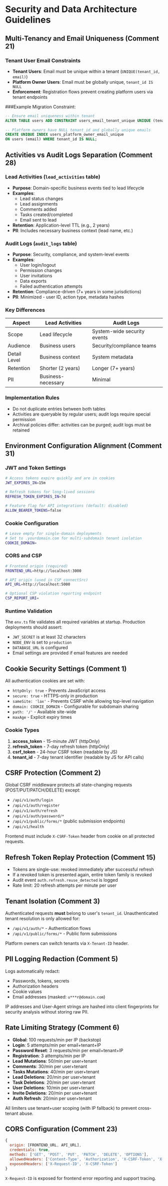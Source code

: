 # Security and Data Architecture Guidelines

## Multi-Tenancy and Email Uniqueness (Comment 21)

### Tenant User Email Constraints
- **Tenant Users**: Email must be unique within a tenant (`UNIQUE(tenant_id, email)`)
- **Platform Owner Users**: Email must be globally unique, `tenant_id IS NULL`
- **Enforcement**: Registration flows prevent creating platform users via tenant endpoints

###Example Migration Constraint:
```sql
-- Ensure email uniqueness within tenant
ALTER TABLE users ADD CONSTRAINT users_email_tenant_unique UNIQUE (tenant_id, email);
  
-- Platform owners have NULL tenant_id and globally unique emails
CREATE UNIQUE INDEX users_platform_owner_email_unique 
ON users (email) WHERE tenant_id IS NULL;
```

## Activities vs Audit Logs Separation (Comment 28)

### Lead Activities (`lead_activities` table)
- **Purpose**: Domain-specific business events tied to lead lifecycle
- **Examples**:
  - Lead status changes
  - Lead assignments  
  - Comments added
  - Tasks created/completed
  - Email sent to lead
- **Retention**: Application-level TTL (e.g., 2 years)
- **PII**: Includes necessary business context (lead name, etc.)

### Audit Logs (`audit_logs` table)
- **Purpose**: Security, compliance, and system-level events
- **Examples**:
  - User login/logout
  - Permission changes
  - User invitations
  - Data exports
  - Failed authentication attempts
- **Retention**: Compliance-driven (7+ years in some jurisdictions)
- **PII**: Minimized - user ID, action type, metadata hashes

### Key Differences
| Aspect | Lead Activities | Audit Logs |
|--------|----------------|------------|
| Scope | Lead lifecycle | System-wide security events |
| Audience | Business users | Security/compliance teams |
| Detail Level | Business context | System metadata |
| Retention | Shorter (2 years) | Longer (7+ years) |
| PII | Business-necessary | Minimal |

### Implementation Rules
- Do not duplicate entries between both tables
- Activities are queryable by regular users; audit logs require special permission
- Archival policies differ: activities can be purged; audit logs must be retained

## Environment Configuration Alignment (Comment 31)

### JWT and Token Settings
```bash
# Access tokens expire quickly and are in cookies
JWT_EXPIRES_IN=15m

# Refresh tokens for long-lived sessions
REFRESH_TOKEN_EXPIRES_IN=7d

# Feature flag for API integrations (default: disabled)
ALLOW_BEARER_TOKENS=false
```

### Cookie Configuration
```bash
# Leave empty for single-domain deployments
# Set to .yourdomain.com for multi-subdomain tenant isolation
COOKIE_DOMAIN=
```

### CORS and CSP
```bash
# Frontend origin (required)
FRONTEND_URL=http://localhost:3000

# API origin (used in CSP connectSrc)
API_URL=http://localhost:5000

# Optional CSP violation reporting endpoint
CSP_REPORT_URI=
```

### Runtime Validation
The `env.ts` file validates all required variables at startup. Production deployments should assert:
- `JWT_SECRET` is at least 32 characters
- `NODE_ENV` is set to `production`
- `DATABASE_URL` is configured
- Email settings are provided if email features are needed

## Cookie Security Settings (Comment 1)

All authentication cookies are set with:
- `httpOnly: true` - Prevents JavaScript access
- `secure: true` - HTTPS-only in production
- `sameSite: 'lax'` - Prevents CSRF while allowing top-level navigation
- `domain: COOKIE_DOMAIN` - Configurable for subdomain sharing
- `path: '/'` - Available site-wide
- `maxAge` - Explicit expiry times

### Cookie Types
1. **access_token** - 15-minute JWT (httpOnly)
2. **refresh_token** - 7-day refresh token (httpOnly)
3. **csrf_token** - 24-hour CSRF token (readable by JS)
4. **tenant_id** - 7-day tenant identifier (readable by JS for API calls)

## CSRF Protection (Comment 2)

Global CSRF middleware protects all state-changing requests (POST/PUT/PATCH/DELETE) except:
- `/api/v1/auth/login`
- `/api/v1/auth/register`
- `/api/v1/auth/refresh`
- `/api/v1/auth/password/*`
- `/api/v1/public/forms/*` (public submission endpoints)
- `/api/v1/health`

Frontend must include `X-CSRF-Token` header from cookie on all protected requests.

## Refresh Token Replay Protection (Comment 15)

- Tokens are single-use: revoked immediately after successful refresh
- If a revoked token is presented again, entire token family is revoked
- Audit event `auth.refresh.reuse_detected` is logged
- Rate limit: 20 refresh attempts per minute per user

## Tenant Isolation (Comment 3)

Authenticated requests **must** belong to user's `tenant_id`. Unauthenticated tenant resolution is only allowed for:
- `/api/v1/auth/*` - Authentication flows
- `/api/v1/public/forms/*` - Public form submissions

Platform owners can switch tenants via `X-Tenant-ID` header.

## PII Logging Redaction (Comment 5)

Logs automatically redact:
- Passwords, tokens, secrets
- Authorization headers
- Cookie values
- Email addresses (masked: `u***r@domain.com`)

IP addresses and User-Agent strings are hashed into client fingerprints for security analysis without storing raw PII.

## Rate Limiting Strategy (Comment 6)

- **Global**: 100 requests/min per IP (backstop)
- **Login**: 5 attempts/min per email+tenant+IP
- **Password Reset**: 3 requests/min per email+tenant+IP
- **Registration**: 3 attempts/min per IP
- **Lead Mutations**: 50/min per user+tenant
- **Comments**: 30/min per user+tenant
- **Tasks Mutations**: 40/min per user+tenant
- **Lead Deletions**: 20/min per user+tenant
- **Task Deletions**: 20/min per user+tenant
- **User Deletions**: 10/min per user+tenant
- **Invite Deletions**: 20/min per user+tenant
- **Auth Refresh**: 20/min per user+tenant

All limiters use tenant+user scoping (with IP fallback) to prevent cross-tenant abuse.

## CORS Configuration (Comment 23)

```javascript
{
  origin: [FRONTEND_URL, API_URL],
  credentials: true,
  methods: ['GET', 'POST', 'PUT', 'PATCH', 'DELETE', 'OPTIONS'],
  allowedHeaders: ['Content-Type', 'Authorization', 'X-CSRF-Token', 'X-Tenant-ID', 'X-Request-ID'],
  exposedHeaders: ['X-Request-ID', 'X-CSRF-Token']
}
```

`X-Request-ID` is exposed for frontend error reporting and support tracing.
